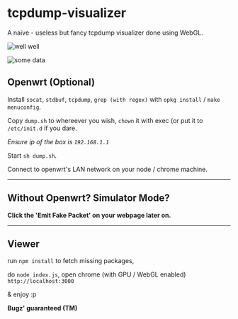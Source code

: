 # tcpdump-visualizer

A naive - useless but fancy tcpdump visualizer done using WebGL.


![well well](https://raw.githubusercontent.com/luan007/tcpdump-visualizer/master/public/effect-screencap.png)

![some data](https://raw.githubusercontent.com/luan007/tcpdump-visualizer/master/public/effect-screencap2.png)



## Openwrt (Optional)

Install `socat`, `stdbuf`, `tcpdump`, `grep (with regex)` with `opkg install` / `make menuconfig`.

Copy `dump.sh` to whereever you wish, `chown` it with exec (or put it to `/etc/init.d` if you dare.

*Ensure ip of the box is `192.168.1.1`*

Start `sh dump.sh`.

Connect to openwrt's LAN network on your node / chrome machine.

--------------------------------

## Without Openwrt? Simulator Mode?

__Click the 'Emit Fake Packet' on your webpage later on.__

--------------------------------

## Viewer

run `npm install` to fetch missing packages, 

do `node index.js`, open chrome (with GPU / WebGL enabled) `http://localhost:3000`

& enjoy :p


__Bugz' guaranteed (TM)__ 
